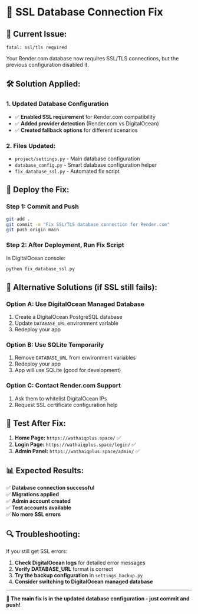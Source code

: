 # 🔐 SSL Database Connection Fix

## 🚨 **Current Issue:**
```
fatal: ssl/tls required
```

Your Render.com database now requires SSL/TLS connections, but the previous configuration disabled it.

## 🛠️ **Solution Applied:**

### **1. Updated Database Configuration**
- ✅ **Enabled SSL requirement** for Render.com compatibility
- ✅ **Added provider detection** (Render.com vs DigitalOcean)
- ✅ **Created fallback options** for different scenarios

### **2. Files Updated:**
- `project/settings.py` - Main database configuration
- `database_config.py` - Smart database configuration helper
- `fix_database_ssl.py` - Automated fix script

## 🚀 **Deploy the Fix:**

### **Step 1: Commit and Push**
```bash
git add .
git commit -m "Fix SSL/TLS database connection for Render.com"
git push origin main
```

### **Step 2: After Deployment, Run Fix Script**
In DigitalOcean console:
```bash
python fix_database_ssl.py
```

## 🔧 **Alternative Solutions (if SSL still fails):**

### **Option A: Use DigitalOcean Managed Database**
1. Create a DigitalOcean PostgreSQL database
2. Update `DATABASE_URL` environment variable
3. Redeploy your app

### **Option B: Use SQLite Temporarily**
1. Remove `DATABASE_URL` from environment variables
2. Redeploy your app
3. App will use SQLite (good for development)

### **Option C: Contact Render.com Support**
1. Ask them to whitelist DigitalOcean IPs
2. Request SSL certificate configuration help

## 🧪 **Test After Fix:**

1. **Home Page:** `https://wathaiqplus.space/` ✅
2. **Login Page:** `https://wathaiqplus.space/login/` ✅
3. **Admin Panel:** `https://wathaiqplus.space/admin/` ✅

## 📊 **Expected Results:**

✅ **Database connection successful**  
✅ **Migrations applied**  
✅ **Admin account created**  
✅ **Test accounts available**  
✅ **No more SSL errors**  

## 🔍 **Troubleshooting:**

If you still get SSL errors:

1. **Check DigitalOcean logs** for detailed error messages
2. **Verify DATABASE_URL** format is correct
3. **Try the backup configuration** in `settings_backup.py`
4. **Consider switching to DigitalOcean managed database**

---

**🎯 The main fix is in the updated database configuration - just commit and push!**
